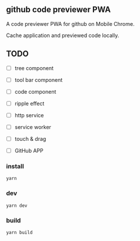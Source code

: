## github code previewer PWA

A code previewer PWA for github on Mobile Chrome.

Cache application and previewed code locally. 

## TODO

- [ ] tree component
- [ ] tool bar component
- [ ] code component
- [ ] ripple effect

- [ ] http service
- [ ] service worker
- [ ] touch & drag
- [ ] GitHub APP

### install
`
yarn
`

### dev
`
yarn dev
`

### build
`
yarn build
`


